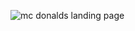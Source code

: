 ![mc donalds landing page](https://github.com/Purvesh0810/mc-donalds-landing-page.github.io/assets/144791443/a35571fe-f9dc-4133-bcbd-0000ffee64cf)
